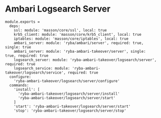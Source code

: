
# Ambari Logsearch Server

    module.exports =
      deps:
        ssl: module: 'masson/core/ssl', local: true
        krb5_client: module: 'masson/core/krb5_client', local: true
        iptables: module: 'masson/core/iptables', local: true
        ambari_server: module: 'ryba/ambari/server', required: true, single: true
        ambari_server: module: 'ryba-ambari-takeover/server', single: true, required: true
        logsearch_server: module: 'ryba-ambari-takeover/logsearch/server', required: true
        logsearch_service: module: 'ryba-ambari-takeover/logsearch/service', required: true
      configure:
        'ryba-ambari-takeover/logsearch/server/configure'
      commands:
        'install': [
          'ryba-ambari-takeover/logsearch/server/install'
          'ryba-ambari-takeover/logsearch/server/start'
        ]
        'start': 'ryba-ambari-takeover/logsearch/server/start'
        'stop': 'ryba-ambari-takeover/logsearch/server/stop'

[Ambari-server]: http://ambari.apache.org
